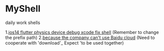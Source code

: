 # MyShell
daily work shells

 
1.[ios14 flutter physics device debug xcode fix shell](https://github.com/Wbqqqq/MyShell/blob/main/iOS_14_flutter_attach_fix.sh) (Remember to change the prefix path)
2.[because the company can't use Baidu cloud](https://github.com/Wbqqqq/MyShell/blob/main/start_download) (Need to cooperate with 'download'_ Expect 'to be used together)
